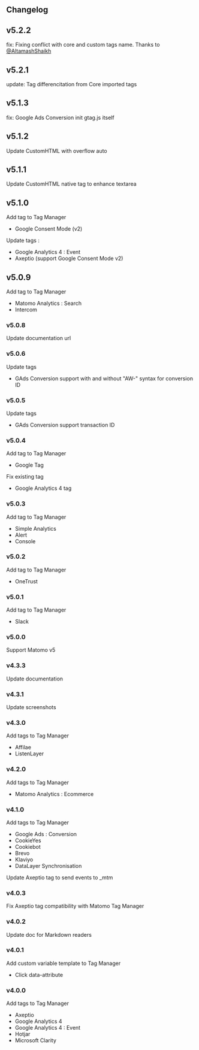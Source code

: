 ## Changelog

## v5.2.2

fix: Fixing conflict with core and custom tags name.
Thanks to [@AltamashShaikh](https://github.com/AltamashShaikh)

## v5.2.1

update: Tag differencitation from Core imported tags

## v5.1.3

fix: Google Ads Conversion init gtag.js itself

## v5.1.2

Update CustomHTML with overflow auto

## v5.1.1

Update CustomHTML native tag to enhance textarea

## v5.1.0

Add tag to Tag Manager

- Google Consent Mode (v2)

Update tags :

- Google Analytics 4 : Event
- Axeptio (support Google Consent Mode v2)

## v5.0.9

Add tag to Tag Manager

- Matomo Analytics : Search
- Intercom

### v5.0.8

Update documentation url

### v5.0.6

Update tags

- GAds Conversion support with and without "AW-" syntax for conversion ID

### v5.0.5

Update tags

- GAds Conversion support transaction ID

### v5.0.4

Add tag to Tag Manager

- Google Tag

Fix existing tag

- Google Analytics 4 tag

### v5.0.3

Add tag to Tag Manager

- Simple Analytics
- Alert
- Console

### v5.0.2

Add tag to Tag Manager

- OneTrust

### v5.0.1

Add tag to Tag Manager

- Slack

### v5.0.0

Support Matomo v5

### v4.3.3

Update documentation

### v4.3.1

Update screenshots

### v4.3.0

Add tags to Tag Manager

- Affilae
- ListenLayer

### v4.2.0

Add tags to Tag Manager

- Matomo Analytics : Ecommerce

### v4.1.0

Add tags to Tag Manager

- Google Ads : Conversion
- CookieYes
- Cookiebot
- Brevo
- Klaviyo
- DataLayer Synchronisation

Update Axeptio tag to send events to _mtm

### v4.0.3

Fix Axeptio tag compatibility with Matomo Tag Manager

### v4.0.2

Update doc for Markdown readers

### v4.0.1

Add custom variable template to Tag Manager

- Click data-attribute

### v4.0.0

Add tags to Tag Manager

- Axeptio
- Google Analytics 4
- Google Analytics 4 : Event
- Hotjar
- Microsoft Clarity
